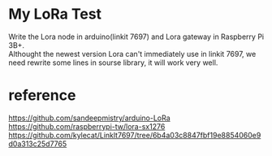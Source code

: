 # My LoRa Test
Write the Lora node in arduino(linkit 7697) and Lora gateway in Raspberry Pi 3B+.  
Althought the newest version Lora can't immediately use in linkit 7697, we need rewrite some lines in sourse library, it will work very well.  

# reference
https://github.com/sandeepmistry/arduino-LoRa  
https://github.com/raspberrypi-tw/lora-sx1276  
https://github.com/kylecat/Linklt7697/tree/6b4a03c8847fbf19e8854060e9d0a313c25d7765  
